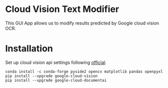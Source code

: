 # Cloud Vision Text Modifier
This GUI App allows us to modify results predicted by Google cloud vision OCR.

# Installation
Set up cloud vision api settings following [official](https://cloud.google.com/vision/docs/quickstart-client-libraries).


```
conda install -c conda-forge pyside2 opencv matplotlib pandas openpyxl
pip install --upgrade google-cloud-vision
pip install --upgrade google-cloud-documentai
```


